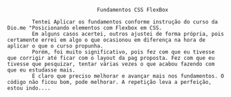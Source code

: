                                  Fundamentos CSS FlexBox

            Tentei Aplicar os fundamentos conforme instrução do curso da Dio.me "Posicionando elementos com Flexbox em CSS.
            Em alguns casos acertei, outros ajustei de forma própria, pois certamente errei em algo o que ocasionou em diferença na hora de aplicar o que o curso propunha.
            Porém, foi muito significativo, pois fez com que eu tivesse que corrigir até ficar com o layout da pag proposta. Fez com que eu tivesse que pesquizar, tentar várias vezes o que acabou fazendo com que eu estudasse mais.
            É claro que preciso melhorar e avançar mais nos fundamentos. O código não ficou bom, pode melhorar. A repetição leva a perfeição, estou indo....


